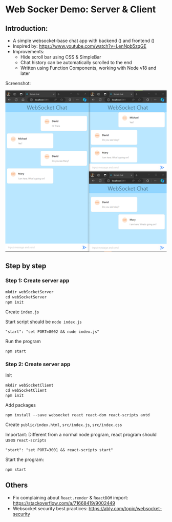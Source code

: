# Web Socker Demo: Server & Client
## Introduction:
* A simple websocket-base chat app with backend () and frontend ()
* Inspired by: https://www.youtube.com/watch?v=LenNpb5zqGE
* Improvements:
    * Hide scroll bar using CSS & SimpleBar
    * Chat history can be automatically scrolled to the end
    * Written using Function Components, working with Node v18 and later

Screenshot:

![](.md/img/screenshot1.png)
## Step by step
### Step 1: Create server app
    mkdir webSocketServer
    cd webSocketServer
    npm init

Create `index.js`

Start script should be `node index.js`

    "start": "set PORT=8002 && node index.js"

Run the program

    npm start
### Step 2: Create server app
Init

    mkdir webSocketClient
    cd webSocketClient
    npm init

Add packages

    npm install --save websocket react react-dom react-scripts antd

Create `public/index.html`, `src/index.js`, `src/index.css`

Important: Different from a normal node program, react program should uses `react-scripts`

    "start": "set PORT=3001 && react-scripts start"

Start the program:

    npm start

## Others
* Fix complaining about `React.render` & `ReactDOM` import: https://stackoverflow.com/a/71668419/9002449
* Websocket security best practices: https://ably.com/topic/websocket-security